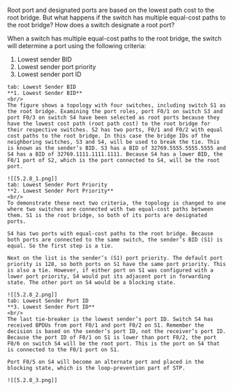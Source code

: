 Root port and designated ports are based on the lowest path cost to the root bridge. But what happens if the switch has multiple equal-cost paths to the root bridge? How does a switch designate a root port?

When a switch has multiple equal-cost paths to the root bridge, the switch will determine a port using the following criteria:

1. Lowest sender BID
2. Lowest sender port priority
3. Lowest sender port ID

````tabs
tab: Lowest Sender BID
**1. Lowest Sender BID**
<br/>
The figure shows a topology with four switches, including switch S1 as the root bridge. Examining the port roles, port F0/1 on switch S3 and port F0/3 on switch S4 have been selected as root ports because they have the lowest cost path (root path cost) to the root bridge for their respective switches. S2 has two ports, F0/1 and F0/2 with equal cost paths to the root bridge. In this case the bridge IDs of the neighboring switches, S3 and S4, will be used to break the tie. This is known as the sender’s BID. S3 has a BID of 32769.5555.5555.5555 and S4 has a BID of 32769.1111.1111.1111. Because S4 has a lower BID, the F0/1 port of S2, which is the port connected to S4, will be the root port.

![[5.2.8_1.png]]
tab: Lowest Sender Port Priority
**2. Lowest Sender Port Priority**
<br/>
To demonstrate these next two criteria, the topology is changed to one where two switches are connected with two equal-cost paths between them. S1 is the root bridge, so both of its ports are designated ports.

S4 has two ports with equal-cost paths to the root bridge. Because both ports are connected to the same switch, the sender’s BID (S1) is equal. So the first step is a tie.

Next on the list is the sender’s (S1) port priority. The default port priority is 128, so both ports on S1 have the same port priority. This is also a tie. However, if either port on S1 was configured with a lower port priority, S4 would put its adjacent port in forwarding state. The other port on S4 would be a blocking state.

![[5.2.8_2.png]]
tab: Lowest Sender Port ID
**3. Lowest Sender Port ID**
<br/>
The last tie-breaker is the lowest sender’s port ID. Switch S4 has received BPDUs from port F0/1 and port F0/2 on S1. Remember the decision is based on the sender’s port ID, not the receiver’s port ID. Because the port ID of F0/1 on S1 is lower than port F0/2, the port F0/6 on switch S4 will be the root port. This is the port on S4 that is connected to the F0/1 port on S1.

Port F0/5 on S4 will become an alternate port and placed in the blocking state, which is the loop-prevention part of STP.

![[5.2.8_3.png]]

````